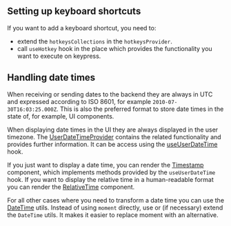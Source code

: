 ## Setting up keyboard shortcuts

If you want to add a keyboard shortcut, you need to:
- extend the `hotkeysCollections` in the `hotkeysProvider`.
- call `useHotkey` hook in the place which provides the functionality you want to execute on keypress.

## Handling date times

When receiving or sending dates to the backend they are always in UTC and expressed according to ISO 8601, for example `2010-07-30T16:03:25.000Z`.
This is also the preferred format to store date times in the state of, for example, UI components.

When displaying date times in the UI they are always displayed in the user timezone.
The [UserDateTimeProvider](https://github.com/Graylog2/graylog2-server/blob/master/graylog2-web-interface/src/contexts/UserDateTimeProvider.tsx) contains the related functionality
and provides further information. It can be access using the [useUserDateTime](https://github.com/Graylog2/graylog2-server/blob/master/graylog2-web-interface/src/hooks/useUserDateTime.ts) hook.

If you just want to display a date time, you can render the [Timestamp](#timestamp) component, which implements methods provided by the `useUserDateTime` hook.
If you want to display the relative time in a human-readable format you can render the [RelativeTime](#relativetime) component.

For all other cases where you need to transform a date time you can use the [DateTime](https://github.com/Graylog2/graylog2-server/blob/master/graylog2-web-interface/src/util/DateTime.ts) utils.
Instead of using `moment` directly, use or (if necessary) extend the `DateTime` utils. It makes it easier to replace moment with an alternative.
